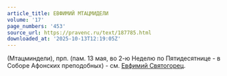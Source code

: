 ```yaml
---
article_title: ЕВФИМИЙ МТАЦМИДЕЛИ
volume: '17'
page_numbers: '453'
source_url: https://pravenc.ru/text/187785.html
downloaded_at: '2025-10-13T12:19:05Z'
---
```


(Мтацминдели), прп. (пам. 13 мая, во 2-ю Неделю по Пятидесятнице - в Соборе Афонских преподобных) - см. [Евфимий Святогорец](<https://pravenc.ru/text/Евфимий Святогорец.html>).
